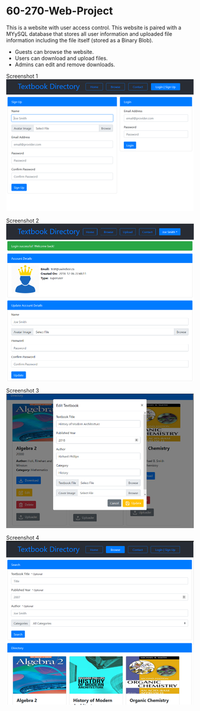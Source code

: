 # 60-270-Web-Project

This is a website with user access control. This website is paired with a MYySQL database that stores all user information and uploaded file information including the file itself (stored as a Binary Blob).

- Guests can browse the website.
- Users can download and upload files.
- Admins can edit and remove downloads.

Screenshot 1
![Screenshot 1](/screenshots/1.PNG?raw=true "Screenshot 1")

Screenshot 2
![Screenshot 2](/screenshots/2.PNG?raw=true "Screenshot 2")

Screenshot 3
![Screenshot 3](/screenshots/3.PNG?raw=true "Screenshot 3")

Screenshot 4
![Screenshot 4](/screenshots/4.PNG?raw=true "Screenshot 4")
